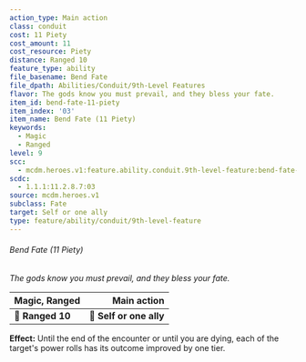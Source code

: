 ```yaml
---
action_type: Main action
class: conduit
cost: 11 Piety
cost_amount: 11
cost_resource: Piety
distance: Ranged 10
feature_type: ability
file_basename: Bend Fate
file_dpath: Abilities/Conduit/9th-Level Features
flavor: The gods know you must prevail, and they bless your fate.
item_id: bend-fate-11-piety
item_index: '03'
item_name: Bend Fate (11 Piety)
keywords:
  - Magic
  - Ranged
level: 9
scc:
  - mcdm.heroes.v1:feature.ability.conduit.9th-level-feature:bend-fate-11-piety
scdc:
  - 1.1.1:11.2.8.7:03
source: mcdm.heroes.v1
subclass: Fate
target: Self or one ally
type: feature/ability/conduit/9th-level-feature
---
```


###### Bend Fate (11 Piety)

*The gods know you must prevail, and they bless your fate.*

| **Magic, Ranged** |         **Main action** |
| ----------------- | ----------------------: |
| **📏 Ranged 10**  | **🎯 Self or one ally** |

**Effect:** Until the end of the encounter or until you are dying, each of the target's power rolls has its outcome improved by one tier.
